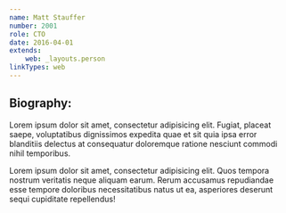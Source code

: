```yaml
---
name: Matt Stauffer
number: 2001
role: CTO
date: 2016-04-01
extends:
    web: _layouts.person
linkTypes: web
---
```


## Biography:

Lorem ipsum dolor sit amet, consectetur adipisicing elit. Fugiat, placeat saepe, voluptatibus dignissimos expedita quae et sit quia ipsa error blanditiis delectus at consequatur doloremque ratione nesciunt commodi nihil temporibus.

Lorem ipsum dolor sit amet, consectetur adipisicing elit. Quos tempora nostrum veritatis neque aliquam earum. Rerum accusamus repudiandae esse tempore doloribus necessitatibus natus ut ea, asperiores deserunt sequi cupiditate repellendus!
